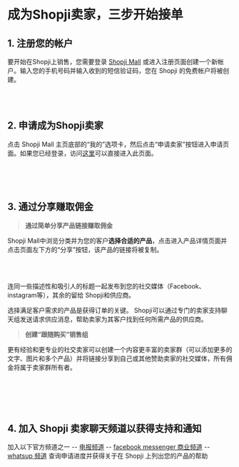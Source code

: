 # 成为Shopji卖家，三步开始接单

## 1. 注册您的帐户

要开始在Shopji上销售，您需要登录 [Shopji Mall](https://shopji.co) 或进入注册页面创建一个新帐户。输入您的手机号码并输入收到的短信验证码，您在 Shopji 的免费帐户将被创建。

<img-cont style="width:70%" src="articals/login.png" alt="" ></img-cont>
 <br /> 
<img-cont style="width:70%" src="articals/registrationpage.png" alt="" ></img-cont>
<br/>

## 2. 申请成为Shopji卖家

点击 Shopji Mall 主页底部的“我的”选项卡，然后点击“申请卖家”按钮进入申请页面。如果您已经登录，访问[这里](https://shopji.co#/pages/modules/mall/partner/applyPartner)可以直接进入此页面。

<img-cont style="width:70%" src="articals/navtab.png" alt="" ></img-cont>
 <br /> 
<img-cont style="width:70%" src="articals/applyseller.png" alt="" ></img-cont>
<br/>
<img-cont style="width:70%" src="articals/sellerapplypage.png" alt="" ></img-cont>
<br/>

## 3. 通过分享赚取佣金
> **通过简单分享产品链接赚取佣金**

Shopji Mall中浏览分类并为您的客户**选择合适的产品**，点击进入产品详情页面并点击页面左下方的“分享”按钮，该产品的链接将被复制。

<img-cont style="width:70%" src="articals/share1-600.jpg" alt="" ></img-cont>
<br/>
<img-cont style="width:70%" src="articals/share2-600.jpg" alt="" ></img-cont>
<br/>

连同一些描述性和吸引人的标题一起发布到您的社交媒体（Facebook、 instagram等），其余的留给 Shopji和供应商。

<img-cont style="width:70%" src="articals/share3.jpeg" alt="" ></img-cont>

选择满足客户需求的产品是获得订单的关键。 Shopji可以通过专门的卖家支持聊天组发送请求供应消息，帮助卖家为其客户找到任何所需产品的供应商。

> **创建“跟随购买”销售组**

更有经验和更专业的社交卖家可以创建一个内容更丰富的卖家群（可以添加更多的文字、图片和多个产品）并将链接分享到自己或其他赞助卖家的社交媒体，所有佣金将属于卖家群所有者。

<img-cont style="width:70%" src="articals/followbuymy.png" alt="" ></img-cont>
<br/>
<img-cont style="width:70%" src="articals/followbuy.png" alt="" ></img-cont>
<br/>
<img-cont style="width:70%" src="articals/creategroupbuy.png" alt="" ></img-cont>
<br/>
<img-cont style="width:70%" src="articals/fillcreatebuy.png" alt="" ></img-cont>
<br/>

## 4. 加入 Shopji 卖家聊天频道以获得支持和通知

加入以下官方频道之一
-- [电报频道](t.me)
-- [facebook messenger 商业频道](facebookmessenger.com)
-- [whatsup 频道](whatsup.com)
查询申请进度并获得关于在 Shopji 上列出您的产品的帮助
